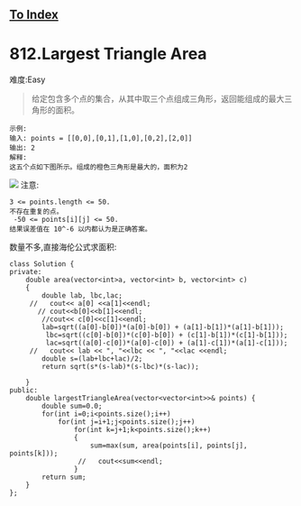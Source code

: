 [To Index](/index.md)
---
# 812.Largest Triangle Area
难度:Easy
> 给定包含多个点的集合，从其中取三个点组成三角形，返回能组成的最大三角形的面积。

```
示例:
输入: points = [[0,0],[0,1],[1,0],[0,2],[2,0]]
输出: 2
解释: 
这五个点如下图所示。组成的橙色三角形是最大的，面积为2
```

![](https://i.loli.net/2019/05/01/5cc948f544f0f.png)
注意:
```
3 <= points.length <= 50.
不存在重复的点。
 -50 <= points[i][j] <= 50.
结果误差值在 10^-6 以内都认为是正确答案。
```

数量不多,直接海伦公式求面积:  

```
class Solution {
private:
    double area(vector<int>a, vector<int> b, vector<int> c)
    {
        double lab, lbc,lac;
     //   cout<< a[0] <<a[1]<<endl;
       // cout<<b[0]<<b[1]<<endl;
        //cout<< c[0]<<c[1]<<endl;
        lab=sqrt((a[0]-b[0])*(a[0]-b[0]) + (a[1]-b[1])*(a[1]-b[1]));
         lbc=sqrt((c[0]-b[0])*(c[0]-b[0]) + (c[1]-b[1])*(c[1]-b[1]));
         lac=sqrt((a[0]-c[0])*(a[0]-c[0]) + (a[1]-c[1])*(a[1]-c[1]));
     //   cout<< lab << ", "<<lbc << ", "<<lac <<endl;
        double s=(lab+lbc+lac)/2;
        return sqrt(s*(s-lab)*(s-lbc)*(s-lac));

    }
public:
    double largestTriangleArea(vector<vector<int>>& points) {
        double sum=0.0;
        for(int i=0;i<points.size();i++)
            for(int j=i+1;j<points.size();j++)
                for(int k=j+1;k<points.size();k++)
                {
                    sum=max(sum, area(points[i], points[j], points[k]));
                 //   cout<<sum<<endl;
                }
        return sum;
    }
};
```
